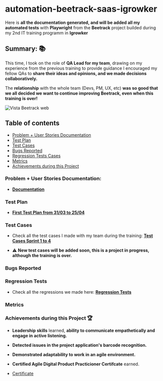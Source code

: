 # automation-beetrack-saas-igrowker

Here is **all the documentation generated, and will be added all my automated tests** with **Playwright** from the **Beetrack** project builded during my 2nd IT training programm in **Igrowker**

## Summary: 📚

This time, I took on the role of **QA Lead for my team**, drawing on my experience from the previous training to provide guidance  I encouraged my fellow QAs to **share their ideas and opinions, and we made decisions collaboratively.**

The **relationship** with the whole team (Devs, PM, UX, etc) **was so good that we all decided we want to continue improving Beetrack, even when this training is over!**

<div>
<img src = https://github.com/user-attachments/assets/61a994c5-4355-456b-a4c4-6851722ce1e8 alt = "Vista Beetrack web" />
 </div>

## Table of contents

- [Problem + User Stories Documentation](https://github.com/marianaluduena/automation-beetrack-saas-igrowker/blob/main/README.md#problem--user-stories-documentation)
- [Test Plan](https://github.com/marianaluduena/automation-beetrack-saas-igrowker/blob/main/README.md#test-plan)
- [Test Cases](https://github.com/marianaluduena/automation-beetrack-saas-igrowker/blob/main/README.md#test-cases)
- [Bugs Reported](https://github.com/marianaluduena/automation-beetrack-saas-igrowker/blob/main/README.md#bugs-reported)
- [Regression Tests Cases](https://github.com/marianaluduena/automation-beetrack-saas-igrowker/blob/main/README.md#regression-tests)
- [Metrics](https://github.com/marianaluduena/automation-beetrack-saas-igrowker/blob/main/README.md#metrics)
- [Achievements during this Project](https://github.com/marianaluduena/automation-beetrack-saas-igrowker/blob/main/README.md#achievements-during-this-project-)


### Problem + User Stories Documentation:

- **[Documentation](https://drive.google.com/file/d/1OAXpLSSD0jjHUW0n-xeV-kHk1k3ziOWR/view?usp=drive_link)**


### Test Plan

- **[First Test Plan from 31/03 to 25/04](https://docs.google.com/spreadsheets/d/1d5EiiYvCODwzDfXZEHQzHU66Fl1i316l_bth41LMUEw/edit?usp=drive_link)**



### Test Cases

- Check all the test cases I made with my team during the training: **[Test Cases Sprint 1 to 4](https://docs.google.com/spreadsheets/d/1uykHCKK-A4JUwGGRW-Z5wjBGbivIeCpkqPwHloCJkEU/edit?usp=sharing)**
  
- ⚠️ **New test cases will be added soon, this is a project in progress, although the training is over.**

### Bugs Reported



### Regression Tests

- Check all the regressions we made here: **[Regression Tests](https://docs.google.com/spreadsheets/d/1ix-ya-A7plz7JgMlWkkLlXU2pLpq68VtzrcNn01kD6Q/edit?usp=drive_link)**


### Metrics


### Achievements during this Project 🏆

- **Leadership skills** learned, **ability to communicate empathetically and engage in active listening.**
- **Detected issues in the project application's barcode recognition.**
- **Demonstrated adaptability to work in an agile environment.**
- **Certified Agile Digital Product Practicioner Certifcate** earned.
 
- [Certificate](https://drive.google.com/file/d/1jNR8FJl5U1WbpEpg0Ipj6YqiOFVNeUAD/view?usp=drive_link)


